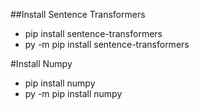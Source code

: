 ##Install Sentence Transformers
- pip install sentence-transformers
- py -m pip install sentence-transformers

#Install Numpy
- pip install numpy
- py -m pip install numpy
